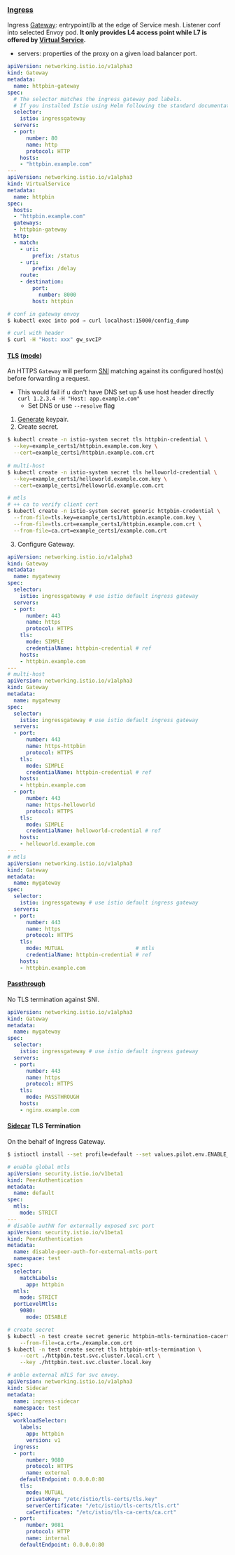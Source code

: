 ### [Ingress](https://istio.io/latest/docs/tasks/traffic-management/ingress/)

Ingress [Gateway](https://istio.io/latest/docs/reference/config/networking/gateway/): entrypoint/lb at the edge of Service mesh. Listener conf into selected Envoy pod. **It only provides L4 access point while L7 is offered by [Virtual Service](https://istio.io/latest/docs/reference/config/networking/virtual-service/).**

- servers: properties of the proxy on a given load balancer port.

```yaml
apiVersion: networking.istio.io/v1alpha3
kind: Gateway
metadata:
  name: httpbin-gateway
spec:
  # The selector matches the ingress gateway pod labels.
  # If you installed Istio using Helm following the standard documentation, this would be "istio=ingress"
  selector:
    istio: ingressgateway
  servers:
  - port:
      number: 80
      name: http
      protocol: HTTP
    hosts:
    - "httpbin.example.com"
---
apiVersion: networking.istio.io/v1alpha3
kind: VirtualService
metadata:
  name: httpbin
spec:
  hosts:
  - "httpbin.example.com"
  gateways:
  - httpbin-gateway
  http:
  - match:
    - uri:
        prefix: /status
    - uri:
        prefix: /delay
    route:
    - destination:
        port:
          number: 8000
        host: httpbin
```

```bash
# conf in gateway envoy
$ kubectl exec into pod → curl localhost:15000/config_dump

# curl with header
$ curl -H "Host: xxx" gw_svcIP
```

#### [TLS](https://istio.io/latest/docs/tasks/traffic-management/ingress/secure-ingress/) ([mode](https://istio.io/latest/docs/reference/config/networking/gateway/#ServerTLSSettings-TLSmode))

An HTTPS `Gateway` will perform [SNI](https://en.wikipedia.org/wiki/Server_Name_Indication) matching against its configured host(s) before forwarding a request.

- This would fail if u don't have DNS set up & use host header directly `curl 1.2.3.4 -H "Host: app.example.com"`
  - Set DNS or use `--resolve` flag

1. [Generate](https://istio.io/latest/docs/tasks/traffic-management/ingress/secure-ingress/#generate-client-and-server-certificates-and-keys) keypair.
2. Create secret.

```bash
$ kubectl create -n istio-system secret tls httpbin-credential \
  --key=example_certs1/httpbin.example.com.key \
  --cert=example_certs1/httpbin.example.com.crt
  
# multi-host
$ kubectl create -n istio-system secret tls helloworld-credential \
  --key=example_certs1/helloworld.example.com.key \
  --cert=example_certs1/helloworld.example.com.crt

# mtls
# ++ ca to verify client cert
$ kubectl create -n istio-system secret generic httpbin-credential \
  --from-file=tls.key=example_certs1/httpbin.example.com.key \
  --from-file=tls.crt=example_certs1/httpbin.example.com.crt \
  --from-file=ca.crt=example_certs1/example.com.crt
```

3. Configure Gateway.

```yaml
apiVersion: networking.istio.io/v1alpha3
kind: Gateway
metadata:
  name: mygateway
spec:
  selector:
    istio: ingressgateway # use istio default ingress gateway
  servers:
  - port:
      number: 443
      name: https
      protocol: HTTPS
    tls:
      mode: SIMPLE
      credentialName: httpbin-credential # ref
    hosts:
    - httpbin.example.com
---
# multi-host
apiVersion: networking.istio.io/v1alpha3
kind: Gateway
metadata:
  name: mygateway
spec:
  selector:
    istio: ingressgateway # use istio default ingress gateway
  servers:
  - port:
      number: 443
      name: https-httpbin
      protocol: HTTPS
    tls:
      mode: SIMPLE
      credentialName: httpbin-credential # ref
    hosts:
    - httpbin.example.com
  - port:
      number: 443
      name: https-helloworld
      protocol: HTTPS
    tls:
      mode: SIMPLE
      credentialName: helloworld-credential # ref
    hosts:
    - helloworld.example.com
---
# mtls
apiVersion: networking.istio.io/v1alpha3
kind: Gateway
metadata:
  name: mygateway
spec:
  selector:
    istio: ingressgateway # use istio default ingress gateway
  servers:
  - port:
      number: 443
      name: https
      protocol: HTTPS
    tls:
      mode: MUTUAL                       # mtls
      credentialName: httpbin-credential # ref
    hosts:
    - httpbin.example.com
```

#### [Passthrough](https://istio.io/latest/docs/tasks/traffic-management/ingress/ingress-sni-passthrough/)

No TLS termination against SNI.

```yaml
apiVersion: networking.istio.io/v1alpha3
kind: Gateway
metadata:
  name: mygateway
spec:
  selector:
    istio: ingressgateway # use istio default ingress gateway
  servers:
  - port:
      number: 443
      name: https
      protocol: HTTPS
    tls:
      mode: PASSTHROUGH
    hosts:
    - nginx.example.com
```

#### [Sidecar](https://istio.io/latest/docs/tasks/traffic-management/ingress/ingress-sidecar-tls-termination/) TLS Termination

On the behalf of Ingress Gateway.

```bash
$ istioctl install --set profile=default --set values.pilot.env.ENABLE_TLS_ON_SIDECAR_INGRESS=true
```

```yaml
# enable global mtls
apiVersion: security.istio.io/v1beta1
kind: PeerAuthentication
metadata:
  name: default
spec:
  mtls:
    mode: STRICT
---
# disable authN for externally exposed svc port
apiVersion: security.istio.io/v1beta1
kind: PeerAuthentication
metadata:
  name: disable-peer-auth-for-external-mtls-port
  namespace: test
spec:
  selector:
    matchLabels:
      app: httpbin
  mtls:
    mode: STRICT
  portLevelMtls:
    9080:
      mode: DISABLE
```

```bash
# create secret
$ kubectl -n test create secret generic httpbin-mtls-termination-cacert \
	--from-file=ca.crt=./example.com.crt
$ kubectl -n test create secret tls httpbin-mtls-termination \
	--cert ./httpbin.test.svc.cluster.local.crt \
	--key ./httpbin.test.svc.cluster.local.key
```

```yaml
# anble external mTLS for svc envoy.
apiVersion: networking.istio.io/v1alpha3
kind: Sidecar
metadata:
  name: ingress-sidecar
  namespace: test
spec:
  workloadSelector:
    labels:
      app: httpbin
      version: v1
  ingress:
  - port:
      number: 9080
      protocol: HTTPS
      name: external
    defaultEndpoint: 0.0.0.0:80
    tls:
      mode: MUTUAL
      privateKey: "/etc/istio/tls-certs/tls.key"
      serverCertificate: "/etc/istio/tls-certs/tls.crt"
      caCertificates: "/etc/istio/tls-ca-certs/ca.crt"
  - port:
      number: 9081
      protocol: HTTP
      name: internal
    defaultEndpoint: 0.0.0.0:80
```

